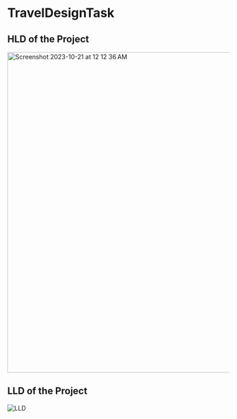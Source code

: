 # TravelDesignTask

## HLD of the Project

<img width="727" alt="Screenshot 2023-10-21 at 12 12 36 AM" src="https://github.com/kalakandi/TravelDesignTask/assets/42131834/b92032f6-6365-4692-9ef2-30f8a7790776">

## LLD of the Project


![LLD](https://github.com/kalakandi/TravelDesignTask/assets/42131834/f578ee74-bf3a-416b-80cd-f46e6f50c670)
